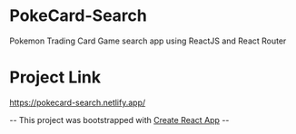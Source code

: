 # PokeCard-Search
Pokemon Trading Card Game search app using ReactJS and React Router

# Project Link
https://pokecard-search.netlify.app/


-- This project was bootstrapped with [Create React App](https://github.com/facebook/create-react-app) --
